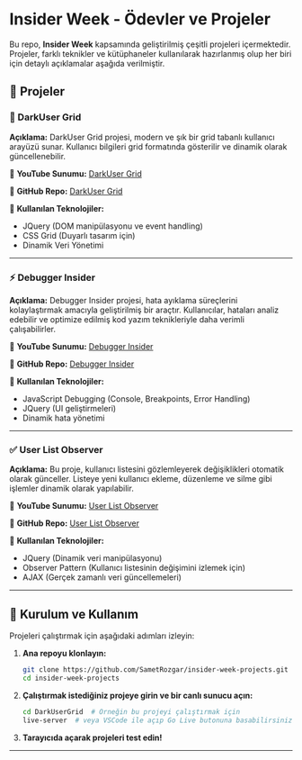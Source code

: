 # Insider Week - Ödevler ve Projeler

Bu repo, **Insider Week** kapsamında geliştirilmiş çeşitli projeleri içermektedir. Projeler, farklı teknikler ve kütüphaneler kullanılarak hazırlanmış olup her biri için detaylı açıklamalar aşağıda verilmiştir.

## 📌 Projeler

### 🌟 DarkUser Grid
**Açıklama:**
DarkUser Grid projesi, modern ve şık bir grid tabanlı kullanıcı arayüzü sunar. Kullanıcı bilgileri grid formatında gösterilir ve dinamik olarak güncellenebilir.

🔗 **YouTube Sunumu:** [DarkUser Grid](https://www.youtube.com/watch?v=Z3U71ztarjU&ab_channel=SametRozgar)

🔗 **GitHub Repo:** [DarkUser Grid](https://github.com/SametRozgar/DarkUserGrid)

🔹 **Kullanılan Teknolojiler:**
- JQuery (DOM manipülasyonu ve event handling)
- CSS Grid (Duyarlı tasarım için)
- Dinamik Veri Yönetimi

---

### ⚡ Debugger Insider
**Açıklama:**
Debugger Insider projesi, hata ayıklama süreçlerini kolaylaştırmak amacıyla geliştirilmiş bir araçtır. Kullanıcılar, hataları analiz edebilir ve optimize edilmiş kod yazım teknikleriyle daha verimli çalışabilirler.

🔗 **YouTube Sunumu:** [Debugger Insider](https://www.youtube.com/watch?v=orh5H3CVNfQ&ab_channel=SametRozgar)

🔗 **GitHub Repo:** [Debugger Insider](https://github.com/SametRozgar/Debugger-Insider)

🔹 **Kullanılan Teknolojiler:**
- JavaScript Debugging (Console, Breakpoints, Error Handling)
- JQuery (UI geliştirmeleri)
- Dinamik hata yönetimi

---

### ✅ User List Observer
**Açıklama:**
Bu proje, kullanıcı listesini gözlemleyerek değişiklikleri otomatik olarak günceller. Listeye yeni kullanıcı ekleme, düzenleme ve silme gibi işlemler dinamik olarak yapılabilir.

🔗 **YouTube Sunumu:** [User List Observer](https://www.youtube.com/watch?v=l78HrPpanwQ&t=7s&ab_channel=SametRozgar)

🔗 **GitHub Repo:** [User List Observer](https://github.com/SametRozgar/User-List-Observer)

🔹 **Kullanılan Teknolojiler:**
- JQuery (Dinamik veri manipülasyonu)
- Observer Pattern (Kullanıcı listesinin değişimini izlemek için)
- AJAX (Gerçek zamanlı veri güncellemeleri)

---

## 🚀 Kurulum ve Kullanım
Projeleri çalıştırmak için aşağıdaki adımları izleyin:

1. **Ana repoyu klonlayın:**
   ```bash
   git clone https://github.com/SametRozgar/insider-week-projects.git
   cd insider-week-projects
   ```
2. **Çalıştırmak istediğiniz projeye girin ve bir canlı sunucu açın:**
   ```bash
   cd DarkUserGrid  # Örneğin bu projeyi çalıştırmak için
   live-server  # veya VSCode ile açıp Go Live butonuna basabilirsiniz.
   ```
3. **Tarayıcıda açarak projeleri test edin!**

---
